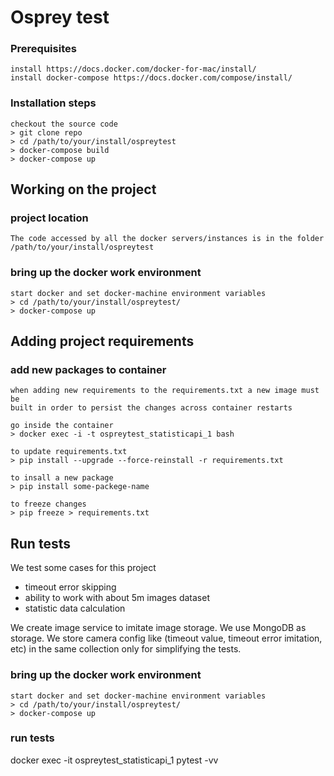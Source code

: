 # Osprey test
        

### Prerequisites
    install https://docs.docker.com/docker-for-mac/install/
    install docker-compose https://docs.docker.com/compose/install/

### Installation steps
    checkout the source code
    > git clone repo
    > cd /path/to/your/install/ospreytest
    > docker-compose build
    > docker-compose up

## Working on the project

### project location
    The code accessed by all the docker servers/instances is in the folder
    /path/to/your/install/ospreytest

### bring up the docker work environment
    start docker and set docker-machine environment variables
    > cd /path/to/your/install/ospreytest/
    > docker-compose up

## Adding project requirements

### add new packages to container
    when adding new requirements to the requirements.txt a new image must be
    built in order to persist the changes across container restarts

    go inside the container
    > docker exec -i -t ospreytest_statisticapi_1 bash

    to update requirements.txt
    > pip install --upgrade --force-reinstall -r requirements.txt

    to insall a new package
    > pip install some-packege-name

    to freeze changes
    > pip freeze > requirements.txt
    
## Run tests
   We test some cases for this project
   - timeout error skipping
   - ability to work with about 5m images dataset
   - statistic data calculation
   
   We create image service to imitate image storage. 
   We use MongoDB as storage.
   We store camera config like (timeout value, timeout error imitation, etc) 
   in the same collection only for simplifying the tests.
   
   
### bring up the docker work environment
    start docker and set docker-machine environment variables
    > cd /path/to/your/install/ospreytest/
    > docker-compose up

### run tests
   docker exec -it ospreytest_statisticapi_1 pytest -vv
   





